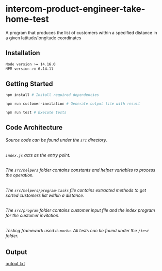 # intercom-product-engineer-take-home-test

A program that produces the list of customers within a specified distance in a given latitude/longitude coordinates

## Installation

```bash
Node version >= 14.16.0
NPM version >= 6.14.11
```

## Getting Started

```bash
npm install # Install required dependencies

npm run customer-invitation # Generate output file with result

npm run test # Execute tests
```

## Code Architecture

###### Source code can be found under the `src` directory.

###### `index.js` acts as the entry point.

###### The `src/helpers` folder contains constants and helper variables to process the operation.

###### The `src/helpers/program-tasks` file contains extracted methods to get sorted customers list within a distance.

###### The `src/program` folder contains customer input file and the index program for the customer invitation.

###### Testing framework used is `mocha`. All tests can be found under the `/test` folder.

## Output

[output.txt](https://github.com/dolani/intercom-product-engineer-take-home/blob/main/output.txt)
